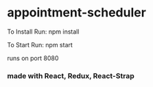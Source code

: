 # appointment-scheduler

To Install Run: npm install

To Start Run: npm start

runs on port 8080

### made with React, Redux, React-Strap

